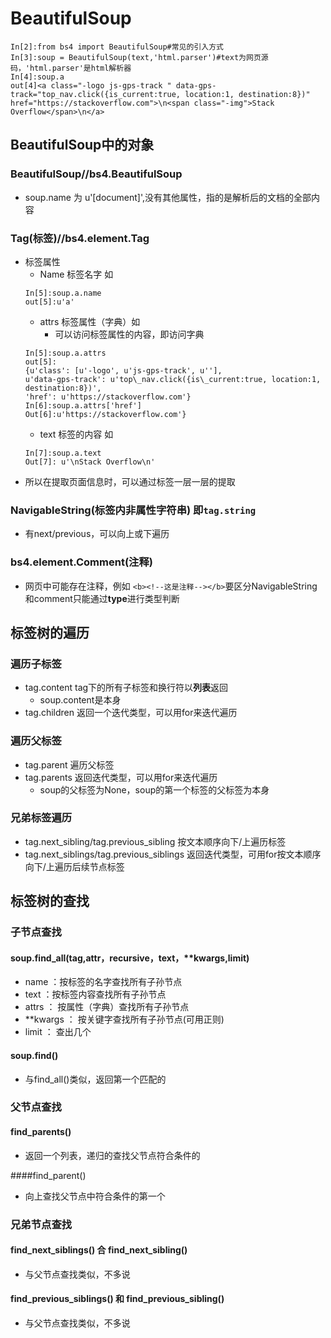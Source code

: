 # BeautifulSoup
```
In[2]:from bs4 import BeautifulSoup#常见的引入方式
In[3]:soup = BeautifulSoup(text,'html.parser')#text为网页源码，'html.parser'是html解析器
In[4]:soup.a
out[4]<a class="-logo js-gps-track " data-gps-track="top_nav.click({is_current:true, location:1, destination:8})" href="https://stackoverflow.com">\n<span class="-img">Stack Overflow</span>\n</a>
```

## BeautifulSoup中的对象
### BeautifulSoup//bs4.BeautifulSoup
- soup.name 为 u'[document]',没有其他属性，指的是解析后的文档的全部内容


### Tag(标签)//bs4.element.Tag
- 标签属性
	- Name 标签名字 如
	```
    In[5]:soup.a.name
    out[5]:u'a'
    ```
	- attrs 标签属性（字典）如
		- 可以访问标签属性的内容，即访问字典
	```
	In[5]:soup.a.attrs
    out[5]:
    {u'class': [u'-logo', u'js-gps-track', u''],
	u'data-gps-track': u'top\_nav.click({is\_current:true, location:1, destination:8})',
 	'href': u'https://stackoverflow.com'}
    In[6]:soup.a.attrs['href']
    Out[6]:u'https://stackoverflow.com'}
	```
	- text 标签的内容 如
	```
    In[7]:soup.a.text
    Out[7]: u'\nStack Overflow\n'
    ```
- 所以在提取页面信息时，可以通过标签一层一层的提取

### NavigableString(标签内非属性字符串) 即`tag.string`
- 有next/previous，可以向上或下遍历

### bs4.element.Comment(注释)
- 网页中可能存在注释，例如 `<b><!--这是注释--></b>`要区分NavigableString和comment只能通过**type**进行类型判断


## 标签树的遍历
### 遍历子标签
- tag.content tag下的所有子标签和换行符以**列表**返回
	- soup.content是本身
- tag.children 返回一个迭代类型，可以用for来迭代遍历

### 遍历父标签
- tag.parent 遍历父标签
- tag.parents 返回迭代类型，可以用for来迭代遍历
	- soup的父标签为None，soup的第一个标签的父标签为本身

### 兄弟标签遍历
- tag.next\_sibling/tag.previous\_sibling 按文本顺序向下/上遍历标签
- tag.next\_siblings/tag.previous\_siblings 返回迭代类型，可用for按文本顺序向下/上遍历后续节点标签

## 标签树的查找
### 子节点查找
#### soup.find\_all(tag,attr，recursive，text，\*\*kwargs,limit)
- name ：按标签的名字查找所有子孙节点
- text ：按标签内容查找所有子孙节点
- attrs ： 按属性（字典）查找所有子孙节点
- \*\*kwargs ： 按关键字查找所有子孙节点(可用正则)
- limit ： 查出几个

#### soup.find()
- 与find\_all()类似，返回第一个匹配的

### 父节点查找
#### find\_parents()
- 返回一个列表，递归的查找父节点符合条件的

####find\_parent()
- 向上查找父节点中符合条件的第一个


### 兄弟节点查找
#### find\_next\_siblings() 合 find\_next\_sibling()
- 与父节点查找类似，不多说

#### find\_previous\_siblings() 和 find\_previous\_sibling()
- 与父节点查找类似，不多说
